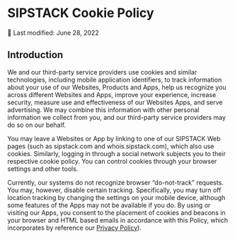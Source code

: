 # SIPSTACK Cookie Policy

📆 Last modified: June 28, 2022

## Introduction

We and our third-party service providers use cookies and similar technologies, including mobile application identifiers, to track information about your use of our Websites, Products and Apps, help us recognize you across different Websites and Apps, improve your experience, increase security, measure use and effectiveness of our Websites Apps, and serve advertising. We may combine this information with other personal information we collect from you, and our third-party service providers may do so on our behalf.

You may leave a Websites or App by linking to one of our SIPSTACK Web pages (such as sipstack.com and whois.sipstack.com), which also use cookies. Similarly, logging in through a social network subjects you to their respective cookie policy. You can control cookies through your browser settings and other tools.

Currently, our systems do not recognize browser “do-not-track” requests. You may, however, disable certain tracking. Specifically, you may turn off location tracking by changing the settings on your mobile device, although some features of the Apps may not be available if you do. By using or visiting our Apps, you consent to the placement of cookies and beacons in your browser and HTML based emails in accordance with this Policy, which incorporates by reference our [Privacy Policy](https://www.sipstack.com/legal/privacy)).
